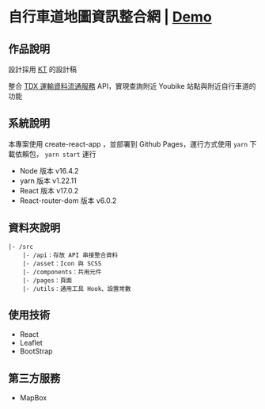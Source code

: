 # 自行車道地圖資訊整合網 | [Demo](https://johnsonmao.github.io/youbike/)

## 作品說明

設計採用 [KT](https://www.behance.net/gallery/131133281/YouBike-Map-Project) 的設計稿

整合 [TDX 運輸資料流通服務](https://tdx.transportdata.tw/) API，實現查詢附近 Youbike 站點與附近自行車道的功能

## 系統說明

本專案使用 create-react-app ，並部署到 Github Pages，運行方式使用 `yarn` 下載依賴包， `yarn start` 運行

- Node 版本 v16.4.2
- yarn 版本 v1.22.11
- React 版本 v17.0.2
- React-router-dom 版本 v6.0.2

## 資料夾說明

```
|- /src
    |- /api：存放 API 串接整合資料
    |- /asset：Icon 與 SCSS
    |- /components：共用元件
    |- /pages：頁面
    |- /utils：通用工具 Hook、設置常數
```

## 使用技術

- React
- Leaflet
- BootStrap

## 第三方服務

- MapBox
